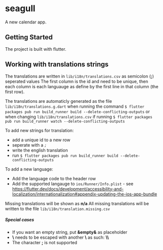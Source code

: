 # seagull

A new calendar app.

## Getting Started

The project is built with flutter.

## Working with translations strings
The translations are written in `lib/i18n/translations.csv` as semicolon (**;**) seperated values
The first column is the id and need to be unique, then each column is each languauge as define by the first line in that column (the first row).

The translations are automaticly generated as the file `lib/i18n/translations.g.dart` when running the command  `$ flutter packages pub run build_runner build --delete-conflicting-outputs` or when changing `lib/i18n/translations.csv` if running `$ flutter packages pub run build_runner watch --delete-conflicting-outputs`

To add new strings for translation:
 - add a unique id to a new row
 - seperate with a _`;`_
 - write the english translation 
- run `$ flutter packages pub run build_runner build --delete-conflicting-outputs`

To add a new language:
 - Add the language code to the header row
 - Add the supported langauge to `ios/Runner/Info.plist` - see https://flutter.dev/docs/development/accessibility-and-localization/internationalization#appendix-updating-the-ios-app-bundle

Missing translations will be shown as **n/a**
All missing translations will be written to the file `lib/i18n/translation.missing.csv`

##### Special cases
- If you want an empty string, put **&empty&** as placeholder
- **\\** needs to be escaped with another **\\** as such: **\\\\**
- The character **;** is not supported